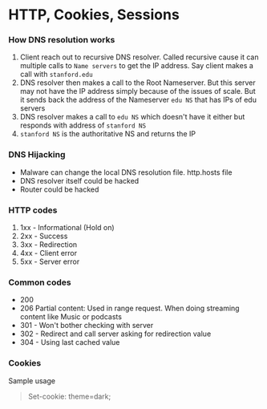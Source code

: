 # HTTP, Cookies, Sessions

### How DNS resolution works

1. Client reach out to recursive DNS resolver. Called recursive cause it can multiple calls to `Name servers` to get the IP address. Say client makes a call with `stanford.edu`
2. DNS resolver then makes a call to the Root Nameserver. But this server may not have the IP address simply because of the issues of scale. But it sends back the address of the Nameserver `edu NS` that has IPs of edu servers
3. DNS resolver makes a call to `edu NS` which doesn't have it either but responds with address of `stanford NS`
4. `stanford NS` is the authoritative NS and returns the IP

### DNS Hijacking

- Malware can change the local DNS resolution file. http.hosts file
- DNS resolver itself could be hacked
- Router could be hacked

### HTTP codes

1. 1xx - Informational (Hold on)
2. 2xx - Success
3. 3xx - Redirection
4. 4xx - Client error
5. 5xx - Server error

### Common codes

- 200
- 206 Partial content: Used in range request. When doing streaming content like Music or podcasts
- 301 - Won't bother checking with server
- 302 - Redirect and call server asking for redirection value
- 304 - Using last cached value

### Cookies

Sample usage

> Set-cookie: theme=dark;
